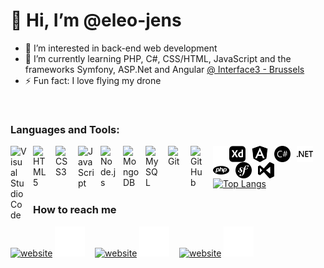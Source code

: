 # 👋 Hi, I’m @eleo-jens

- 👀 I’m interested in back-end web development
- 🌱 I’m currently learning PHP, C#, CSS/HTML, JavaScript and the frameworks Symfony, ASP.Net and Angular <a href="https://www.interface3.be/fr/formation/web-application-developer" target="_blank">@ Interface3 - Brussels</a>
- ⚡ Fun fact: I love flying my drone
<br>

### Languages and Tools:

<img align="left" alt="Visual Studio Code" width="26px" src="https://cdn.jsdelivr.net/gh/devicons/devicon/icons/vscode/vscode-original.svg" style="padding-right:10px;" />
<img align="left" alt="HTML5" width="26px" src="https://cdn.jsdelivr.net/gh/devicons/devicon/icons/html5/html5-original.svg" style="padding-right:10px;" />
<img align="left" alt="CSS3" width="26px" src="https://cdn.jsdelivr.net/gh/devicons/devicon/icons/css3/css3-original.svg" style="padding-right:10px;" />
<img align="left" alt="JavaScript" width="26px" src="https://cdn.jsdelivr.net/gh/devicons/devicon/icons/javascript/javascript-original.svg" style="padding-right:10px;" />
<img align="left" alt="Node.js" width="26px" src="https://cdn.jsdelivr.net/gh/devicons/devicon/icons/nodejs/nodejs-original.svg" style="padding-right:10px;" />
<img align="left" alt="MongoDB" width="26px" src="https://cdn.jsdelivr.net/gh/devicons/devicon/icons/mongodb/mongodb-original.svg" style="padding-right:10px;" />
<img align="left" alt="MySQL" width="26px" src="https://cdn.jsdelivr.net/gh/devicons/devicon/icons/mysql/mysql-original.svg" style="padding-right:10px;" />
<img align="left" alt="Git" width="26px" src="https://cdn.jsdelivr.net/gh/devicons/devicon/icons/git/git-original.svg" style="padding-right:10px;" />
<img align="left" alt="GitHub" width="26px" src="https://user-images.githubusercontent.com/3369400/139447912-e0f43f33-6d9f-45f8-be46-2df5bbc91289.png" style="padding-right:10px;" />
<img align="left" alt="Terminal" width="26px" src="./img/terminal-dark.svg" />
<img align="left" alt="Terminal" width="26px" src="./img/adobexd.svg" style="padding-right:10px;color:#FF61F6;"/>
<img align="left" alt="Terminal" width="26px" src="./img/angular.svg" style="padding-right:10px;color:#DD0031;"/>
<img align="left" alt="Terminal" width="26px" src="./img/csharp.svg" style="padding-right:10px;color:#239120;"/>
<img align="left" alt="Terminal" width="26px" src="./img/dotnet.svg" style="padding-right:10px;color:#512BD4;"/>
<img align="left" alt="Terminal" width="26px" src="./img/php.svg" style="padding-right:10px;color:#777BB4;"/>
<img align="left" alt="Terminal" width="26px" src="./img/symfony.svg" style="padding-right:10px;"/>
<img align="left" alt="Terminal" width="26px" src="./img/visualstudio.svg" style="padding-right:10px;color:#5C2D91;" />
<br>
<br>

[![Top Langs](https://github-readme-stats.vercel.app/api/top-langs/?username=eleo-jens&layout=compact&theme=merko)](https://github.com/anuraghazra/github-readme-stats)

### How to reach me 

[![website](./img/globe-light.svg)](http://www.if3projets.net/wad22/eleonore/#gh-light-mode-only)
[![website](./img/globe-dark.svg)](http://www.if3projets.net/wad22/eleonore/#gh-dark-mode-only)
&nbsp;&nbsp;
[![website](./img/linkedin-light.svg)](https://www.linkedin.com/in/eleonore-stultjens/#gh-light-mode-only)
[![website](./img/linkedin-dark.svg)](https://www.linkedin.com/in/eleonore-stultjens/#gh-dark-mode-only)
&nbsp;&nbsp;
[![website](./img/instagram-light.svg)](https://www.instagram.com/eleo_jens/#gh-light-mode-only)
[![website](./img/instagram-dark.svg)](https://www.instagram.com/eleo_jens/#gh-dark-mode-only)

